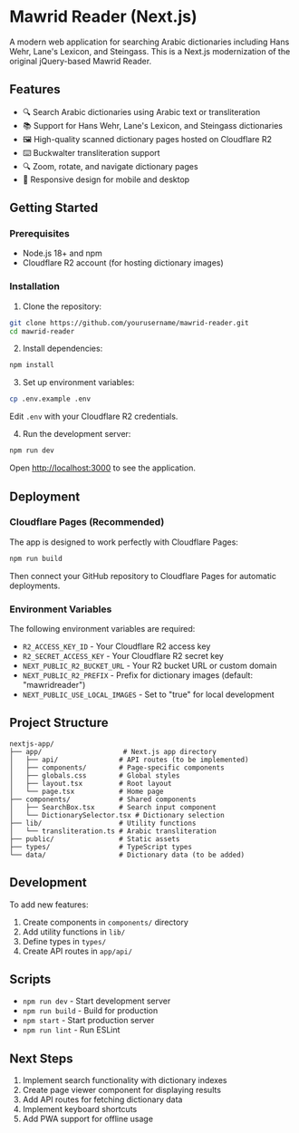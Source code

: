 # Mawrid Reader (Next.js)

A modern web application for searching Arabic dictionaries including Hans Wehr, Lane's Lexicon, and Steingass. This is a Next.js modernization of the original jQuery-based Mawrid Reader.

## Features

- 🔍 Search Arabic dictionaries using Arabic text or transliteration
- 📚 Support for Hans Wehr, Lane's Lexicon, and Steingass dictionaries
- 🖼️ High-quality scanned dictionary pages hosted on Cloudflare R2
- ⌨️ Buckwalter transliteration support
- 🔍 Zoom, rotate, and navigate dictionary pages
- 📱 Responsive design for mobile and desktop

## Getting Started

### Prerequisites

- Node.js 18+ and npm
- Cloudflare R2 account (for hosting dictionary images)

### Installation

1. Clone the repository:
```bash
git clone https://github.com/yourusername/mawrid-reader.git
cd mawrid-reader
```

2. Install dependencies:
```bash
npm install
```

3. Set up environment variables:
```bash
cp .env.example .env
```

Edit `.env` with your Cloudflare R2 credentials.

4. Run the development server:
```bash
npm run dev
```

Open [http://localhost:3000](http://localhost:3000) to see the application.

## Deployment

### Cloudflare Pages (Recommended)

The app is designed to work perfectly with Cloudflare Pages:

```bash
npm run build
```

Then connect your GitHub repository to Cloudflare Pages for automatic deployments.

### Environment Variables

The following environment variables are required:

- `R2_ACCESS_KEY_ID` - Your Cloudflare R2 access key
- `R2_SECRET_ACCESS_KEY` - Your Cloudflare R2 secret key
- `NEXT_PUBLIC_R2_BUCKET_URL` - Your R2 bucket URL or custom domain
- `NEXT_PUBLIC_R2_PREFIX` - Prefix for dictionary images (default: "mawridreader")
- `NEXT_PUBLIC_USE_LOCAL_IMAGES` - Set to "true" for local development

## Project Structure

```
nextjs-app/
├── app/                    # Next.js app directory
│   ├── api/               # API routes (to be implemented)
│   ├── components/        # Page-specific components
│   ├── globals.css        # Global styles
│   ├── layout.tsx         # Root layout
│   └── page.tsx           # Home page
├── components/            # Shared components
│   ├── SearchBox.tsx      # Search input component
│   └── DictionarySelector.tsx # Dictionary selection
├── lib/                   # Utility functions
│   └── transliteration.ts # Arabic transliteration
├── public/                # Static assets
├── types/                 # TypeScript types
└── data/                  # Dictionary data (to be added)
```

## Development

To add new features:

1. Create components in `components/` directory
2. Add utility functions in `lib/`
3. Define types in `types/`
4. Create API routes in `app/api/`

## Scripts

- `npm run dev` - Start development server
- `npm run build` - Build for production
- `npm start` - Start production server
- `npm run lint` - Run ESLint

## Next Steps

1. Implement search functionality with dictionary indexes
2. Create page viewer component for displaying results
3. Add API routes for fetching dictionary data
4. Implement keyboard shortcuts
5. Add PWA support for offline usage